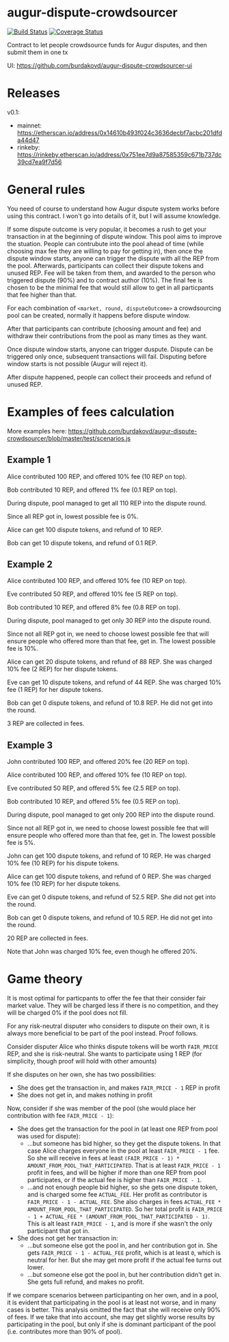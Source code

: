 # augur-dispute-crowdsourcer

[![Build Status](https://travis-ci.com/burdakovd/augur-dispute-crowdsourcer.svg?branch=master)](https://travis-ci.com/burdakovd/augur-dispute-crowdsourcer) [![Coverage Status](https://coveralls.io/repos/github/burdakovd/augur-dispute-crowdsourcer/badge.svg?branch=master)](https://coveralls.io/github/burdakovd/augur-dispute-crowdsourcer?branch=master)

Contract to let people crowdsource funds for Augur disputes, and then submit them in one tx

UI: https://github.com/burdakovd/augur-dispute-crowdsourcer-ui

# Releases

v0.1:
 - mainnet: https://etherscan.io/address/0x14610b493f024c3636decbf7acbc201dfda44d47
 - rinkeby: https://rinkeby.etherscan.io/address/0x751ee7d9a87585359c671b737dc39cd7ea9f7d56

# General rules

You need of course to understand how Augur dispute system works before using this contract. I won't go into details of it, but I will assume knowledge.

If some dispute outcome is very popular, it becomes a rush to get your transaction in at the beginning of dispute window. This pool aims to improve the stuation. People can contrubute into the pool ahead of time (while choosing max fee they are willing to pay for getting in), then once the dispute window starts, anyone can trigger the dispute with all the REP from the pool. Afterwards, participants can collect their dispute tokens and unused REP. Fee will be taken from them, and awarded to the person who triggered dispute (90%) and to contract author (10%). The final fee is chosen to be the minimal fee that would still allow to get in all particpants that fee higher than that.

For each combination of `<market, round, disputeOutcome>` a crowdsourcing pool can be created, normally it happens before dispute window.

After that participants can contribute (choosing amount and fee) and withdraw their contributions from the pool as many times as they want.

Once dispute window starts, anyone can trigger duspute. Dispute can be triggered only once, subsequent transactions will fail. Disputing before window starts is not possible (Augur will reject it).

After dispute happened, people can collect their proceeds and refund of unused REP.

# Examples of fees calculation

More examples here: https://github.com/burdakovd/augur-dispute-crowdsourcer/blob/master/test/scenarios.js

## Example 1

Alice contributed 100 REP, and offered 10% fee (10 REP on top).

Bob contributed 10 REP, and offered 1% fee (0.1 REP on top).

During dispute, pool managed to get all 110 REP into the dispute round.

Since all REP got in, lowest possible fee is 0%.

Alice can get 100 dispute tokens, and refund of 10 REP.

Bob can get 10 dispute tokens, and refund of 0.1 REP.

## Example 2

Alice contributed 100 REP, and offered 10% fee (10 REP on top).

Eve contributed 50 REP, and offered 10% fee (5 REP on top).

Bob contributed 10 REP, and offered 8% fee (0.8 REP on top).

During dispute, pool managed to get only 30 REP into the dispute round.

Since not all REP got in, we need to choose lowest possible fee that will ensure people who offered more than that fee, get in. The lowest possible fee is 10%.

Alice can get 20 dispute tokens, and refund of 88 REP. She was charged 10% fee (2 REP) for her dispute tokens.

Eve can get 10 dispute tokens, and refund of 44 REP. She was charged 10% fee (1 REP) for her dispute tokens.

Bob can get 0 dispute tokens, and refund of 10.8 REP. He did not get into the round.

3 REP are collected in fees.

## Example 3

John contributed 100 REP, and offered 20% fee (20 REP on top).

Alice contributed 100 REP, and offered 10% fee (10 REP on top).

Eve contributed 50 REP, and offered 5% fee (2.5 REP on top).

Bob contributed 10 REP, and offered 5% fee (0.5 REP on top).

During dispute, pool managed to get only 200 REP into the dispute round.

Since not all REP got in, we need to choose lowest possible fee that will ensure people who offered more than that fee, get in. The lowest possible fee is 5%.

John can get 100 dispute tokens, and refund of 10 REP. He was charged 10% fee (10 REP) for his dispute tokens.

Alice can get 100 dispute tokens, and refund of 0 REP. She was charged 10% fee (10 REP) for her dispute tokens.

Eve can get 0 dispute tokens, and refund of 52.5 REP. She did not get into the round.

Bob can get 0 dispute tokens, and refund of 10.5 REP. He did not get into the round.

20 REP are collected in fees.

Note that John was charged 10% fee, even though he offered 20%.

# Game theory

It is most optimal for particpants to offer the fee that their consider fair market value. They will be charged less if there is no competition, and they will be charged 0% if the pool does not fill.

For any risk-neutral disputer who considers to dispute on their own, it is always more beneficial to be part of the pool instead. Proof follows.

Consider disputer Alice who thinks dispute tokens will be worth `FAIR_PRICE` REP, and she is risk-neutral. She wants to participate using 1 REP (for simplicity, though proof will hold with other amounts)

If she disputes on her own, she has two possibilities:
 - She does get the transaction in, and makes `FAIR_PRICE - 1` REP in profit
 - She does not get in, and makes nothing in profit

Now, consider if she was member of the pool (she would place her contribution with fee `FAIR_PRICE - 1`):
 - She does get the transaction for the pool in (at least one REP from pool was used for dispute):
   - ...but someone has bid higher, so they get the dispute tokens. In that case Alice charges everyone in the pool at least `FAIR_PRICE - 1` fee. So she will receive in fees at least `(FAIR_PRICE - 1) * AMOUNT_FROM_POOL_THAT_PARTICIPATED`. That is at least `FAIR_PRICE - 1` profit in fees, and will be higher if more than one REP from pool participates, or if the actual fee is higher than `FAIR_PRICE - 1`.
   -  ...and not enough people bid higher, so she gets one dispute token, and is charged some fee `ACTUAL_FEE`. Her profit as contributor is `FAIR_PRICE - 1 - ACTUAL_FEE`. She also charges in fees `ACTUAL_FEE * AMOUNT_FROM_POOL_THAT_PARTICIPATED`. So her total profit is `FAIR_PRICE - 1 + ACTUAL_FEE * (AMOUNT_FROM_POOL_THAT_PARTICIPATED - 1)`. This is alt least `FAIR_PRICE - 1`, and is more if she wasn't the only participant that got in.
 - She does not get her transaction in:
   - ...but someone else got the pool in, and her contribution got in. She gets `FAIR_PRICE - 1 - ACTUAL_FEE` profit, which is at least `0`, which is neutral for her. But she may get more profit if the actual fee turns out lower.
   - ...but someone else got the pool in, but her contribution didn't get in. She gets full refund, and makes no profit.

If we compare scenarios between participanting on her own, and in a pool, it is evident that participating in the pool is at least not worse, and in many cases is better. This analysis omitted the fact that she will receive only 90% of fees. If we take that into account, she may get slightly worse results by participating in the pool, but only if she is dominant participant of the pool (i.e. contributes more than 90% of pool).
   
